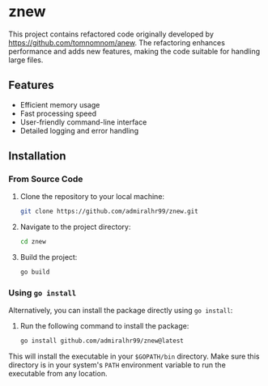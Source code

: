 # znew
This project contains refactored code originally developed by https://github.com/tomnomnom/anew. The refactoring enhances performance and adds new features, making the code suitable for handling large files.

## Features

- Efficient memory usage
- Fast processing speed
- User-friendly command-line interface
- Detailed logging and error handling


## Installation

### From Source Code

1. Clone the repository to your local machine:

    ```bash
    git clone https://github.com/admiralhr99/znew.git 
    ```

2. Navigate to the project directory:

    ```bash
    cd znew
    ```

3. Build the project:

    ```bash
    go build
    ```

### Using `go install`

Alternatively, you can install the package directly using `go install`:

1. Run the following command to install the package:

    ```bash
    go install github.com/admiralhr99/znew@latest
    ```


This will install the executable in your `$GOPATH/bin` directory. Make sure this directory is in your system's `PATH` environment variable to run the executable from any location.

